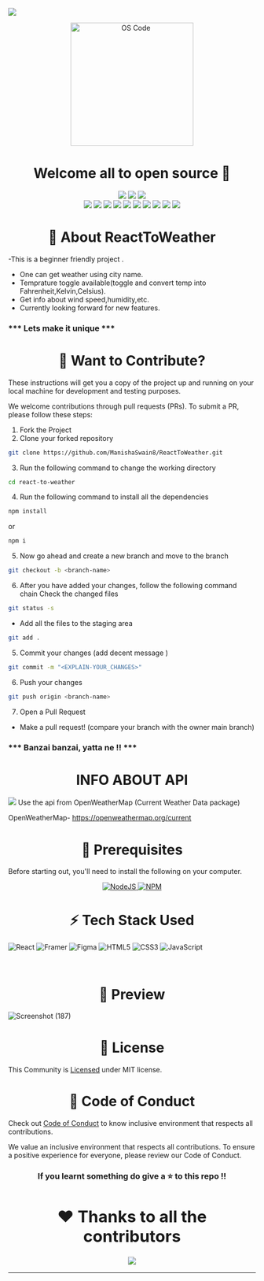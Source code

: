 <a href="#"><img src="https://pbs.twimg.com/card_img/1706660851640635392/AI7tW52K?format=jpg&name=4096x4096"/></a>
<p align="center">  
  <img alt="OS Code" src="https://user-images.githubusercontent.com/77539004/226191234-269ac220-e035-464f-ac00-9e65bbd80a78.png#gh-light-mode-only" height="250"/>

</p>

<h1 align="center" font-size="10">Welcome all to open source 🚀</h1>
<p align="center">
<img src="https://forthebadge.com/images/badges/built-with-love.svg" />
<img src="https://forthebadge.com/images/badges/uses-brains.svg" />
<img src="https://forthebadge.com/images/badges/powered-by-responsibility.svg" />
 <br>
 <img src="https://img.shields.io/github/repo-size/ManishaSwain8/ReactToWeather?style=for-the-badge" />
   <img src="https://img.shields.io/github/issues/ManishaSwain8/ReactToWeather?style=for-the-badge" />
   <img src="https://img.shields.io/github/issues-closed-raw/ManishaSwain8/ReactToWeather?style=for-the-badge" />
    <img src="https://img.shields.io/github/license/ManishaSwain8/ReactToWeather?style=for-the-badge" />

   <img src="https://img.shields.io/github/issues-pr/ManishaSwain8/ReactToWeather?style=for-the-badge" />
    <img src="https://img.shields.io/github/contributors/ManishaSwain8/ReactToWeather?style=for-the-badge" />
    <img src="https://img.shields.io/github/stars/ManishaSwain8/ReactToWeather?style=for-the-badge" />

   <img src="https://img.shields.io/github/issues-pr-closed-raw/ManishaSwain8/ReactToWeather?style=for-the-badge" />
   <img src="https://img.shields.io/github/forks/ManishaSwain8/ReactToWeather?style=for-the-badge" />
  <img src="https://img.shields.io/github/last-commit/ManishaSwain8/ReactToWeather?style=for-the-badge" />
 </p>

<div align="center"><h1>🙌 About ReactToWeather</h1></div>

-This is a beginner friendly project .
- One can get weather using city name.
- Temprature toggle available(toggle and convert temp into Fahrenheit,Kelvin,Celsius).
- Get info about wind speed,humidity,etc.
- Currently looking forward for new features.

<h3>*** Lets make it unique ***</h3>  


<div align="center"><h1>💈 Want to Contribute?</h1></div>

These instructions will get you a copy of the project up and running on your local machine for development and testing purposes.

We welcome contributions through pull requests (PRs). To submit a PR, please follow these steps:

1. Fork the Project
2. Clone your forked repository

```sh
git clone https://github.com/ManishaSwain8/ReactToWeather.git
```

3. Run the following command to change the working directory

```sh
cd react-to-weather
```

4. Run the following command to install all the dependencies

```sh
npm install
```

or

```sh
npm i
```

5. Now go ahead and create a new branch and move to the branch

```sh
git checkout -b <branch-name>
```

6. After you have added your changes, follow the following command chain
   Check the changed files

```sh
git status -s
```

- Add all the files to the staging area

```sh
git add .
```

5. Commit your changes (add decent message )

```sh
git commit -m "<EXPLAIN-YOUR_CHANGES>"
```

6. Push your changes

```sh
git push origin <branch-name>
```

7. Open a Pull Request

- Make a pull request! (compare your branch with the owner main branch)

 <h3>*** Banzai banzai, yatta ne !! ***</h3> 

 <div align="center"><h1>INFO ABOUT API</h1></div>

 <img src="https://ds-blobs-4.cdn.devapps.ru/23868180.png"/>
Use the api from OpenWeatherMap (Current Weather Data package) 

OpenWeatherMap- https://openweathermap.org/current
 

<div align="center"><h1>🧾 Prerequisites</h1></div>

Before starting out, you'll need to install the following on your computer.

<div style="text-align: center;">
  <a href="https://nodejs.org/en/download/">
    <img src="https://img.shields.io/badge/node.js-6DA55F?style=for-the-badge&logo=node.js&logoColor=white" alt="NodeJS" />
  </a>
  
  <a href="https://www.npmjs.com/">
    <img src="https://img.shields.io/badge/NPM-%23000000.svg?style=for-the-badge&logo=npm&logoColor=white" alt="NPM" />
  </a>
</div>

<div align="center"><h1>⚡ Tech Stack Used</h1></div>

![React](https://img.shields.io/badge/react-%2320232a.svg?style=for-the-badge&logo=react&logoColor=%2361DAFB)
![Framer](https://img.shields.io/badge/Framer-black?style=for-the-badge&logo=framer&logoColor=blue)
![Figma](https://img.shields.io/badge/figma-%23F24E1E.svg?style=for-the-badge&logo=figma&logoColor=white)
![HTML5](https://img.shields.io/badge/html5-%23E34F26.svg?style=for-the-badge&logo=html5&logoColor=white)
![CSS3](https://img.shields.io/badge/css3-%231572B6.svg?style=for-the-badge&logo=css3&logoColor=white)
![JavaScript](https://img.shields.io/badge/javascript-%23323330.svg?style=for-the-badge&logo=javascript&logoColor=%23F7DF1E)


<br>
<div align="center"><h1>👀 Preview </h1></div>

![Screenshot (187)](https://github.com/ManishaSwain8/WeatherWebApp/assets/96622693/52dab97a-f58f-491d-bafc-e540d0090c78)

<div align="center"><h1>📜 License</h1></div>

This Community is <a href="https://github.com/ManishaSwain8/ReactToWeather/blob/master/LICENSE">Licensed</a> under MIT license.
<div align="center"><h1>🧧 Code of Conduct</h1></div>

Check out <a href="https://github.com/ManishaSwain8/ReactToWeather/blob/master/CONTRIBUTING.md">Code of Conduct</a> to know inclusive environment that respects all contributions.

We value an inclusive environment that respects all contributions. To ensure a positive experience for everyone, please review our Code of Conduct.




<h3 align="center"> If you learnt something do give a ⭐ to this repo !!
<div align="center"><h1>❤️ Thanks to all the contributors</h1></div>

<a href="https://github.com/ManishaSwain8/ReactToWeather/graphs/contributors">
  <img src="https://contrib.rocks/image?repo=ManishaSwain8/ReactToWeather" />
</a>

---
